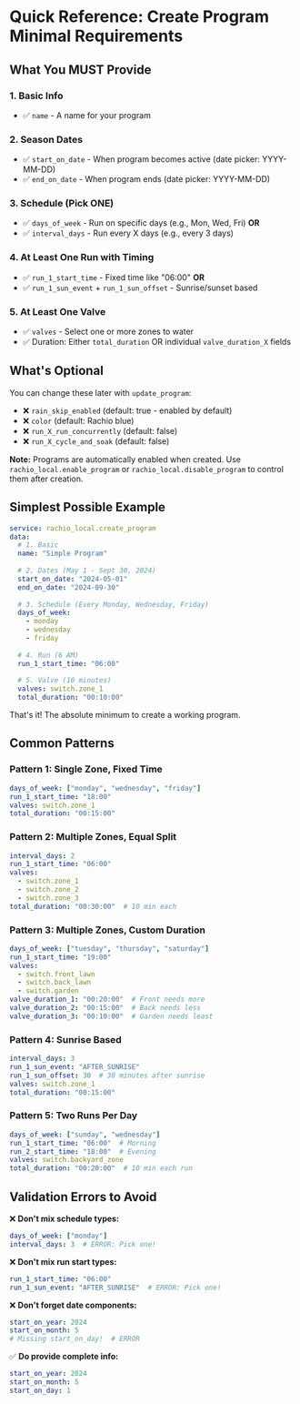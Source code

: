 # Quick Reference: Create Program Minimal Requirements

## What You MUST Provide

### 1. Basic Info
- ✅ `name` - A name for your program

### 2. Season Dates
- ✅ `start_on_date` - When program becomes active (date picker: YYYY-MM-DD)
- ✅ `end_on_date` - When program ends (date picker: YYYY-MM-DD)

### 3. Schedule (Pick ONE)
- ✅ `days_of_week` - Run on specific days (e.g., Mon, Wed, Fri)
  **OR**
- ✅ `interval_days` - Run every X days (e.g., every 3 days)

### 4. At Least One Run with Timing
- ✅ `run_1_start_time` - Fixed time like "06:00"
  **OR**
- ✅ `run_1_sun_event` + `run_1_sun_offset` - Sunrise/sunset based

### 5. At Least One Valve
- ✅ `valves` - Select one or more zones to water
- ✅ Duration: Either `total_duration` OR individual `valve_duration_X` fields

## What's Optional

You can change these later with `update_program`:
- ❌ `rain_skip_enabled` (default: true - enabled by default)
- ❌ `color` (default: Rachio blue)
- ❌ `run_X_run_concurrently` (default: false)
- ❌ `run_X_cycle_and_soak` (default: false)

**Note:** Programs are automatically enabled when created. Use `rachio_local.enable_program` or `rachio_local.disable_program` to control them after creation.

## Simplest Possible Example

```yaml
service: rachio_local.create_program
data:
  # 1. Basic
  name: "Simple Program"
  
  # 2. Dates (May 1 - Sept 30, 2024)
  start_on_date: "2024-05-01"
  end_on_date: "2024-09-30"
  
  # 3. Schedule (Every Monday, Wednesday, Friday)
  days_of_week:
    - monday
    - wednesday
    - friday
  
  # 4. Run (6 AM)
  run_1_start_time: "06:00"
  
  # 5. Valve (10 minutes)
  valves: switch.zone_1
  total_duration: "00:10:00"
```

That's it! The absolute minimum to create a working program.

## Common Patterns

### Pattern 1: Single Zone, Fixed Time
```yaml
days_of_week: ["monday", "wednesday", "friday"]
run_1_start_time: "18:00"
valves: switch.zone_1
total_duration: "00:15:00"
```

### Pattern 2: Multiple Zones, Equal Split
```yaml
interval_days: 2
run_1_start_time: "06:00"
valves:
  - switch.zone_1
  - switch.zone_2
  - switch.zone_3
total_duration: "00:30:00"  # 10 min each
```

### Pattern 3: Multiple Zones, Custom Duration
```yaml
days_of_week: ["tuesday", "thursday", "saturday"]
run_1_start_time: "19:00"
valves:
  - switch.front_lawn
  - switch.back_lawn
  - switch.garden
valve_duration_1: "00:20:00"  # Front needs more
valve_duration_2: "00:15:00"  # Back needs less
valve_duration_3: "00:10:00"  # Garden needs least
```

### Pattern 4: Sunrise Based
```yaml
interval_days: 3
run_1_sun_event: "AFTER_SUNRISE"
run_1_sun_offset: 30  # 30 minutes after sunrise
valves: switch.zone_1
total_duration: "00:15:00"
```

### Pattern 5: Two Runs Per Day
```yaml
days_of_week: ["sunday", "wednesday"]
run_1_start_time: "06:00"  # Morning
run_2_start_time: "18:00"  # Evening
valves: switch.backyard_zone
total_duration: "00:20:00"  # 10 min each run
```

## Validation Errors to Avoid

❌ **Don't mix schedule types:**
```yaml
days_of_week: ["monday"]
interval_days: 3  # ERROR: Pick one!
```

❌ **Don't mix run start types:**
```yaml
run_1_start_time: "06:00"
run_1_sun_event: "AFTER_SUNRISE"  # ERROR: Pick one!
```

❌ **Don't forget date components:**
```yaml
start_on_year: 2024
start_on_month: 5
# Missing start_on_day!  # ERROR
```

✅ **Do provide complete info:**
```yaml
start_on_year: 2024
start_on_month: 5
start_on_day: 1
```
